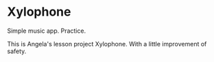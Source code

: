 # Xylophone
Simple music app. Practice.

This is Angela's lesson project Xylophone. With a little improvement of safety. 
